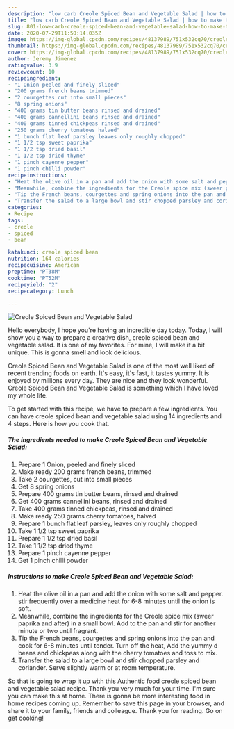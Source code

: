 ```yaml
---
description: "low carb Creole Spiced Bean and Vegetable Salad | how to make the best Creole Spiced Bean and Vegetable Salad"
title: "low carb Creole Spiced Bean and Vegetable Salad | how to make the best Creole Spiced Bean and Vegetable Salad"
slug: 801-low-carb-creole-spiced-bean-and-vegetable-salad-how-to-make-the-best-creole-spiced-bean-and-vegetable-salad
date: 2020-07-29T11:50:14.035Z
image: https://img-global.cpcdn.com/recipes/48137989/751x532cq70/creole-spiced-bean-and-vegetable-salad-recipe-main-photo.jpg
thumbnail: https://img-global.cpcdn.com/recipes/48137989/751x532cq70/creole-spiced-bean-and-vegetable-salad-recipe-main-photo.jpg
cover: https://img-global.cpcdn.com/recipes/48137989/751x532cq70/creole-spiced-bean-and-vegetable-salad-recipe-main-photo.jpg
author: Jeremy Jimenez
ratingvalue: 3.9
reviewcount: 10
recipeingredient:
- "1 Onion peeled and finely sliced"
- "200 grams french beans trimmed"
- "2 courgettes cut into small pieces"
- "8 spring onions"
- "400 grams tin butter beans rinsed and drained"
- "400 grams cannellini beans rinsed and drained"
- "400 grams tinned chickpeas rinsed and drained"
- "250 grams cherry tomatoes halved"
- "1 bunch flat leaf parsley leaves only roughly chopped"
- "1 1/2 tsp sweet paprika"
- "1 1/2 tsp dried basil"
- "1 1/2 tsp dried thyme"
- "1 pinch cayenne pepper"
- "1 pinch chilli powder"
recipeinstructions:
- "Heat the olive oil in a pan and add the onion with some salt and pepper. stir frequently over a medicine heat for 6-8 minutes until the onion is soft."
- "Meanwhile, combine the ingredients for the Creole spice mix (sweer paprika and after) in a small bowl. Add to the pan and stir for another minute or two until fragrant."
- "Tip the French beans, courgettes and spring onions into the pan and cook for 6-8 minutes until tender. Turn off the heat, Add the yummy d beans and chickpeas along with the cherry tomatoes and toss to mix."
- "Transfer the salad to a large bowl and stir chopped parsley and coriander. Serve slightly warm or at room temperature."
categories:
- Recipe
tags:
- creole
- spiced
- bean

katakunci: creole spiced bean 
nutrition: 164 calories
recipecuisine: American
preptime: "PT38M"
cooktime: "PT52M"
recipeyield: "2"
recipecategory: Lunch

---
```



![Creole Spiced Bean and Vegetable Salad](https://img-global.cpcdn.com/recipes/48137989/751x532cq70/creole-spiced-bean-and-vegetable-salad-recipe-main-photo.jpg)

Hello everybody, I hope you're having an incredible day today. Today, I will show you a way to prepare a creative dish, creole spiced bean and vegetable salad. It is one of my favorites. For mine, I will make it a bit unique. This is gonna smell and look delicious.



Creole Spiced Bean and Vegetable Salad is one of the most well liked of recent trending foods on earth. It's easy, it's fast, it tastes yummy. It is enjoyed by millions every day. They are nice and they look wonderful. Creole Spiced Bean and Vegetable Salad is something which I have loved my whole life.


To get started with this recipe, we have to prepare a few ingredients. You can have creole spiced bean and vegetable salad using 14 ingredients and 4 steps. Here is how you cook that.

<!--inarticleads1-->

##### The ingredients needed to make Creole Spiced Bean and Vegetable Salad:

1. Prepare 1 Onion, peeled and finely sliced
1. Make ready 200 grams french beans, trimmed
1. Take 2 courgettes, cut into small pieces
1. Get 8 spring onions
1. Prepare 400 grams tin butter beans, rinsed and drained
1. Get 400 grams cannellini beans, rinsed and drained
1. Take 400 grams tinned chickpeas, rinsed and drained
1. Make ready 250 grams cherry tomatoes, halved
1. Prepare 1 bunch flat leaf parsley, leaves only roughly chopped
1. Take 1 1/2 tsp sweet paprika
1. Prepare 1 1/2 tsp dried basil
1. Take 1 1/2 tsp dried thyme
1. Prepare 1 pinch cayenne pepper
1. Get 1 pinch chilli powder




<!--inarticleads2-->

##### Instructions to make Creole Spiced Bean and Vegetable Salad:

1. Heat the olive oil in a pan and add the onion with some salt and pepper. stir frequently over a medicine heat for 6-8 minutes until the onion is soft.
1. Meanwhile, combine the ingredients for the Creole spice mix (sweer paprika and after) in a small bowl. Add to the pan and stir for another minute or two until fragrant.
1. Tip the French beans, courgettes and spring onions into the pan and cook for 6-8 minutes until tender. Turn off the heat, Add the yummy d beans and chickpeas along with the cherry tomatoes and toss to mix.
1. Transfer the salad to a large bowl and stir chopped parsley and coriander. Serve slightly warm or at room temperature.




So that is going to wrap it up with this Authentic food creole spiced bean and vegetable salad recipe. Thank you very much for your time. I'm sure you can make this at home. There is gonna be more interesting food in home recipes coming up. Remember to save this page in your browser, and share it to your family, friends and colleague. Thank you for reading. Go on get cooking!
